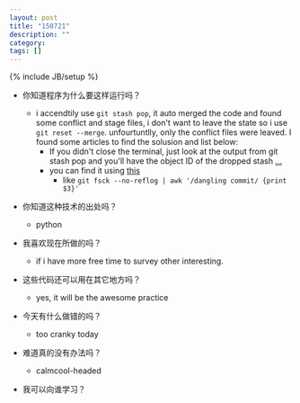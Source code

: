 ```yaml
---
layout: post
title: "150721"
description: ""
category: 
tags: []
---
```

{% include JB/setup %}

* 你知道程序为什么要这样运行吗？
  * i accendtily use `git stash pop`, it auto merged the code and found some conflict and stage files, i don't want to leave the state so i use `git reset --merge`. unfourtuntlly, only the conflict files were leaved. I found some articles to find the solusion and list below:
    * If you didn't close the terminal, just look at the output from git stash pop and you'll have the object ID of the dropped stash [...](http://stackoverflow.com/questions/89332/recover-dropped-stash-in-git/7844566#7844566)
    * you can find it using [this](http://stackoverflow.com/questions/89332/recover-dropped-stash-in-git)
      * like `git fsck --no-reflog | awk '/dangling commit/ {print $3}'`
  
* 你知道这种技术的出处吗？
  * python

* 我喜欢现在所做的吗？
  * if i have more free time to survey other interesting.

* 这些代码还可以用在其它地方吗？
  * yes, it will be the awesome practice

* 今天有什么做错的吗？
  * too cranky today

* 难道真的没有办法吗？
  * calmcool-headed 

* 我可以向谁学习？
 
